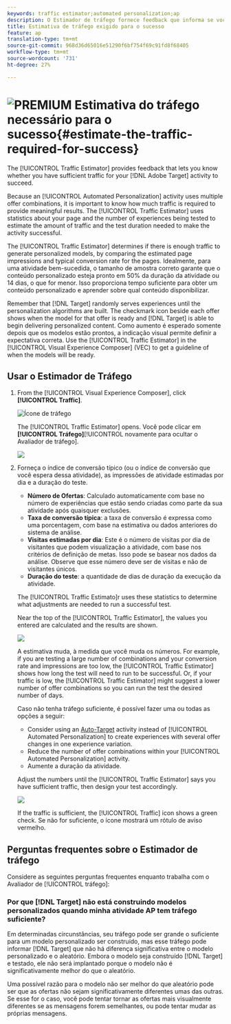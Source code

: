 ```yaml
---
keywords: traffic estimator;automated personalization;ap
description: O Estimador de tráfego fornece feedback que informa se você tem tráfego suficiente para que sua atividade Adobe Target tenha sucesso.
title: Estimativa de tráfego exigido para o sucesso
feature: ap
translation-type: tm+mt
source-git-commit: 968d36d65016e51290f6bf754f69c91fd8f68405
workflow-type: tm+mt
source-wordcount: '731'
ht-degree: 27%

---
```



# ![PREMIUM](/help/assets/premium.png) Estimativa do tráfego necessário para o sucesso{#estimate-the-traffic-required-for-success}

The [!UICONTROL Traffic Estimator] provides feedback that lets you know whether you have sufficient traffic for your [!DNL Adobe Target] activity to succeed.

Because an [!UICONTROL Automated Personalization] activity uses multiple offer combinations, it is important to know how much traffic is required to provide meaningful results. The [!UICONTROL Traffic Estimator] uses statistics about your page and the number of experiences being tested to estimate the amount of traffic and the test duration needed to make the activity successful.

The [!UICONTROL Traffic Estimator] determines if there is enough traffic to generate personalized models, by comparing the estimated page impressions and typical conversion rate for the pages. Idealmente, para uma atividade bem-sucedida, o tamanho de amostra correto garante que o conteúdo personalizado esteja pronto em 50% da duração da atividade ou 14 dias, o que for menor. Isso proporciona tempo suficiente para obter um conteúdo personalizado e aprender sobre qual conteúdo disponibilizar.

Remember that [!DNL Target] randomly serves experiences until the personalization algorithms are built. The checkmark icon beside each offer shows when the model for that offer is ready and [!DNL Target] is able to begin delivering personalized content. Como aumento é esperado somente depois que os modelos estão prontos, a indicação visual permite definir a expectativa correta. Use the [!UICONTROL Traffic Estimator] in the [!UICONTROL Visual Experience Composer] (VEC) to get a guideline of when the models will be ready.

## Usar o Estimador de Tráfego

1. From the [!UICONTROL Visual Experience Composer], click **[!UICONTROL Traffic]**.

   ![Ícone de tráfego](/help/c-activities/t-automated-personalization/assets/icon-traffic.png)

   The [!UICONTROL Traffic Estimator] opens. Você pode clicar em **[!UICONTROL Tráfego]**[!UICONTROL  novamente para ocultar o Avaliador de tráfego].

   ![](assets/ap_est.png)

1. Forneça o índice de conversão típico (ou o índice de conversão que você espera dessa atividade), as impressões de atividade estimadas por dia e a duração do teste.

   * **Número de Ofertas**: Calculado automaticamente com base no número de experiências que estão sendo criadas como parte da sua atividade após quaisquer exclusões.
   * **Taxa de conversão típica**: a taxa de conversão é expressa como uma porcentagem, com base na estimativa ou dados anteriores do sistema de análise.
   * **Visitas estimadas por dia**: Este é o número de visitas por dia de visitantes que podem visualização a atividade, com base nos critérios de definição de metas. Isso pode se basear nos dados da análise. Observe que esse número deve ser de visitas e não de visitantes únicos.
   * **Duração do teste**: a quantidade de dias de duração da execução da atividade.

   The [!UICONTROL Traffic Estimato]r uses these statistics to determine what adjustments are needed to run a successful test.

   Near the top of the [!UICONTROL Traffic Estimator], the values you entered are calculated and the results are shown.

   ![](assets/ap_est_no.png)

   A estimativa muda, à medida que você muda os números. For example, if you are testing a large number of combinations and your conversion rate and impressions are too low, the [!UICONTROL Traffic Estimator] shows how long the test will need to run to be successful. Or, if your traffic is low, the [!UICONTROL Traffic Estimator] might suggest a lower number of offer combinations so you can run the test the desired number of days.

   Caso não tenha tráfego suficiente, é possível fazer uma ou todas as opções a seguir:

   * Consider using an [Auto-Target](/help/c-activities/auto-target/auto-target-to-optimize.md) activity instead of [!UICONTROL Automated Personalization] to create experiences with several offer changes in one experience variation.
   * Reduce the number of offer combinations within your [!UICONTROL Automated Personalization] activity.
   * Aumente a duração da atividade.

   Adjust the numbers until the [!UICONTROL Traffic Estimator] says you have sufficient traffic, then design your test accordingly.

   ![](assets/ap_est_yes.png)

   If the traffic is sufficient, the [!UICONTROL Traffic] icon shows a green check. Se não for suficiente, o ícone mostrará um rótulo de aviso vermelho.

## Perguntas frequentes sobre o Estimador de tráfego

Considere as seguintes perguntas frequentes enquanto trabalha com o Avaliador de [!UICONTROL tráfego]:

### Por que [!DNL Target] não está construindo modelos personalizados quando minha atividade AP tem tráfego suficiente?

Em determinadas circunstâncias, seu tráfego pode ser grande o suficiente para um modelo personalizado ser construído, mas esse tráfego pode informar [!DNL Target] que não há diferença significativa entre o modelo personalizado e o aleatório. Embora o modelo seja construído [!DNL Target] e testado, ele não será implantado porque o modelo não é significativamente melhor do que o aleatório.

Uma possível razão para o modelo não ser melhor do que aleatório pode ser que as ofertas não sejam significativamente diferentes umas das outras. Se esse for o caso, você pode tentar tornar as ofertas mais visualmente diferentes se as mensagens forem semelhantes, ou pode tentar mudar as próprias mensagens.

